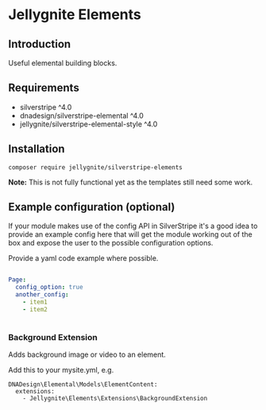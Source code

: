 # Jellygnite Elements

## Introduction

Useful elemental building blocks.

## Requirements

* silverstripe ^4.0
* dnadesign/silverstripe-elemental ^4.0
* jellygnite/silverstripe-elemental-style ^4.0

## Installation

```
composer require jellygnite/silverstripe-elements
```

**Note:** This is not fully functional yet as the templates still need some work.

## Example configuration (optional)
If your module makes use of the config API in SilverStripe it's a good idea to provide an example config
 here that will get the module working out of the box and expose the user to the possible configuration options.

Provide a yaml code example where possible.

```yaml

Page:
  config_option: true
  another_config:
    - item1
    - item2
  
```


### Background Extension

Adds background image or video to an element. 

Add this to your mysite.yml, e.g.
 
```
DNADesign\Elemental\Models\ElementContent:
  extensions:
    - Jellygnite\Elements\Extensions\BackgroundExtension
```